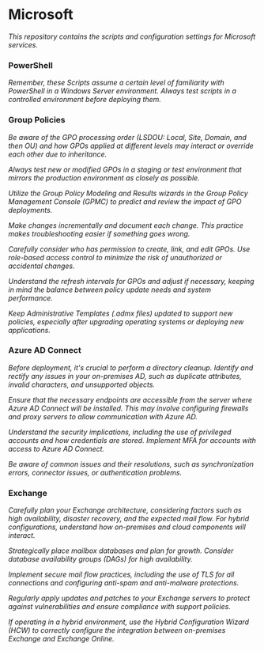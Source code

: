 # Microsoft

*This repository contains the scripts and configuration settings for Microsoft services.*

### PowerShell

*Remember, these Scripts assume a certain level of familiarity with PowerShell in a Windows Server environment. Always test scripts in a controlled environment before deploying them.*

### Group Policies 

*Be aware of the GPO processing order (LSDOU: Local, Site, Domain, and then OU) and how GPOs applied at different levels may interact or override each other due to inheritance.*

*Always test new or modified GPOs in a staging or test environment that mirrors the production environment as closely as possible.*

*Utilize the Group Policy Modeling and Results wizards in the Group Policy Management Console (GPMC) to predict and review the impact of GPO deployments.*

*Make changes incrementally and document each change. This practice makes troubleshooting easier if something goes wrong.*

*Carefully consider who has permission to create, link, and edit GPOs. Use role-based access control to minimize the risk of unauthorized or accidental changes.*

*Understand the refresh intervals for GPOs and adjust if necessary, keeping in mind the balance between policy update needs and system performance.*

*Keep Administrative Templates (.admx files) updated to support new policies, especially after upgrading operating systems or deploying new applications.*

### Azure AD Connect

*Before deployment, it's crucial to perform a directory cleanup. Identify and rectify any issues in your on-premises AD, such as duplicate attributes, invalid characters, and unsupported objects.*

*Ensure that the necessary endpoints are accessible from the server where Azure AD Connect will be installed. This may involve configuring firewalls and proxy servers to allow communication with Azure AD.*

*Understand the security implications, including the use of privileged accounts and how credentials are stored. Implement MFA for accounts with access to Azure AD Connect.*

*Be aware of common issues and their resolutions, such as synchronization errors, connector issues, or authentication problems.*

### Exchange

*Carefully plan your Exchange architecture, considering factors such as high availability, disaster recovery, and the expected mail flow. For hybrid configurations, understand how on-premises and cloud components will interact.*

*Strategically place mailbox databases and plan for growth. Consider database availability groups (DAGs) for high availability.*

*Implement secure mail flow practices, including the use of TLS for all connections and configuring anti-spam and anti-malware protections.*

*Regularly apply updates and patches to your Exchange servers to protect against vulnerabilities and ensure compliance with support policies.*

*If operating in a hybrid environment, use the Hybrid Configuration Wizard (HCW) to correctly configure the integration between on-premises Exchange and Exchange Online.*



